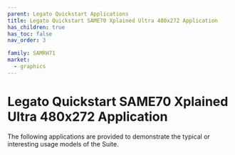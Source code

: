 ```yaml
---
parent: Legato Quickstart Applications
title: Legato Quickstart SAME70 Xplained Ultra 480x272 Application
has_children: true
has_toc: false
nav_order: 3

family: SAMRH71
market:
  - graphics
---
```


# Legato Quickstart SAME70 Xplained Ultra 480x272 Application

The following applications are provided to demonstrate the typical or interesting usage models of the Suite.
